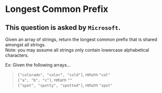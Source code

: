 # Longest Common Prefix

## This question is asked by `Microsoft`.  

Given an array of strings, return the longest common prefix that is shared amongst all strings.  
Note: you may assume all strings only contain lowercase alphabetical characters.  

Ex: Given the following arrays...  

>`["colorado", "color", "cold"]`, return `"col"`  
`["a", "b", "c"]`, return `""`  
`["spot", "spotty", "spotted"]`, return `"spot"`